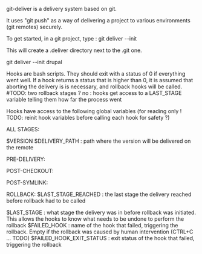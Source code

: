 git-deliver is a delivery system based on git.

It uses "git push" as a way of delivering a project to various environments (git remotes) securely.

To get started, in a git project, type :
git deliver --init

This will create a .deliver directory next to the .git one. 

git deliver --init drupal

Hooks are bash scripts. They should exit with a status of 0 if everything went well. If a hook returns a status that is higher than 0, it is assumed that aborting the delivery is is necessary, and rollback hooks will be called. #TODO: two rollback stages ? no : hooks get access to a LAST_STAGE variable telling them how far the process went

Hooks have access to the following global variables (for reading only ! TODO: reinit hook variables before calling each hook for safety ?)


ALL STAGES:

$VERSION
$DELIVERY_PATH : path where the version will be delivered on the remote

PRE-DELIVERY:

POST-CHECKOUT:

POST-SYMLINK:

ROLLBACK:
$LAST_STAGE_REACHED : the last stage the delivery reached before rollback had to be called

$LAST_STAGE : what stage the delivery was in before rollback was initiated. This allows the hooks to know what needs to be undone to perform the rollback
$FAILED_HOOK : name of the hook that failed, triggering the rollback. Empty if the rollback was caused by human intervention (CTRL+C ... TODO)
$FAILED_HOOK_EXIT_STATUS : exit status of the hook that failed, triggering the rollback
